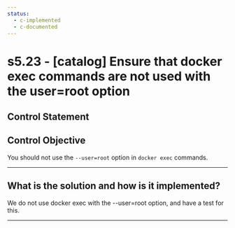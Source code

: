 ```yaml
---
status:
  - c-implemented
  - c-documented
---
```


# s5.23 - \[catalog\] Ensure that docker exec commands are not used with the user=root option

## Control Statement

## Control Objective

You should not use the `--user=root` option in `docker exec` commands.

______________________________________________________________________

## What is the solution and how is it implemented?

We do not use docker exec with the --user=root option, and have a test for this.

______________________________________________________________________
